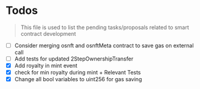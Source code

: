 # Todos

> This file is used to list the pending tasks/proposals related to smart contract development

- [ ] Consider merging osnft and osnftMeta contract to save gas on external call
- [ ] Add tests for updated 2StepOwnershipTransfer
- [x] Add royalty in mint event
- [x] check for min royalty during mint + Relevant Tests
- [x] Change all bool variables to uint256 for gas saving
